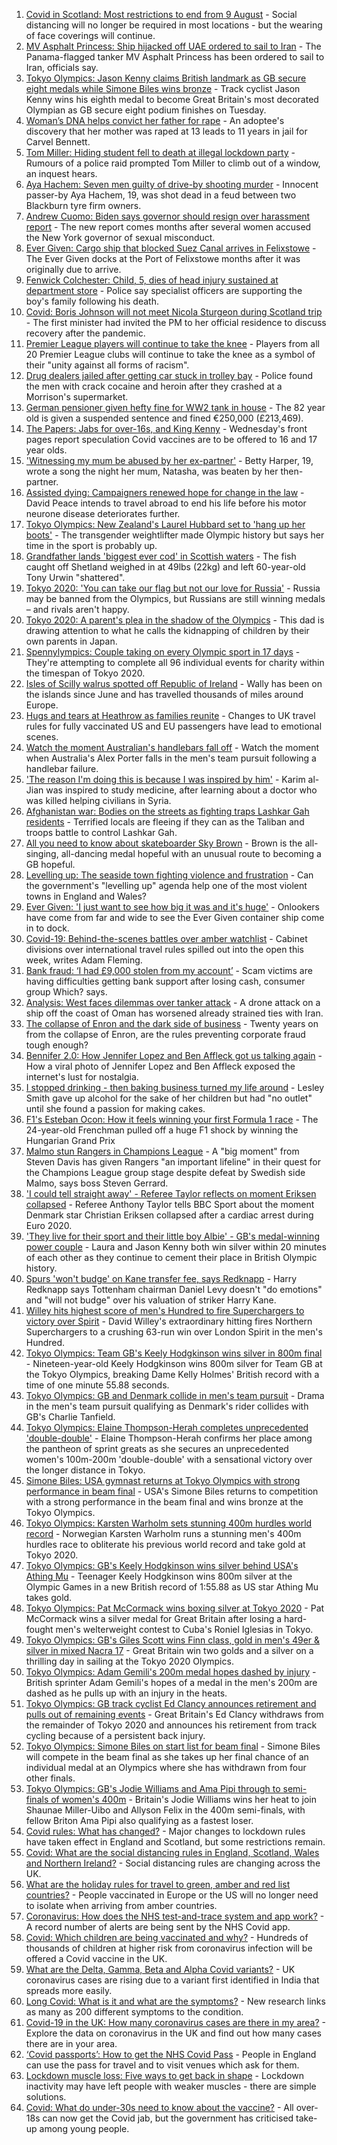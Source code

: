 1. [Covid in Scotland: Most restrictions to end from 9 August](https://www.bbc.co.uk/news/uk-scotland-58057380) - Social distancing will no longer be required in most locations - but the wearing of face coverings will continue.
2. [MV Asphalt Princess: Ship hijacked off UAE ordered to sail to Iran](https://www.bbc.co.uk/news/world-middle-east-58078506) - The Panama-flagged tanker MV Asphalt Princess has been ordered to sail to Iran, officials say.
3. [Tokyo Olympics: Jason Kenny claims British landmark as GB secure eight medals while Simone Biles wins bronze](https://www.bbc.co.uk/sport/olympics/58071743) - Track cyclist Jason Kenny wins his eighth medal to become Great Britain's most decorated Olympian as GB secure eight podium finishes on Tuesday.
4. [Woman’s DNA helps convict her father for rape](https://www.bbc.co.uk/news/uk-58073015) - An adoptee's discovery that her mother was raped at 13 leads to 11 years in jail for Carvel Bennett.
5. [Tom Miller: Hiding student fell to death at illegal lockdown party](https://www.bbc.co.uk/news/uk-england-nottinghamshire-58070838) - Rumours of a police raid prompted Tom Miller to climb out of a window, an inquest hears.
6. [Aya Hachem: Seven men guilty of drive-by shooting murder](https://www.bbc.co.uk/news/uk-england-lancashire-58077841) - Innocent passer-by Aya Hachem, 19, was shot dead in a feud between two Blackburn tyre firm owners.
7. [Andrew Cuomo: Biden says governor should resign over harassment report](https://www.bbc.co.uk/news/world-us-canada-58077255) - The new report comes months after several women accused the New York governor of sexual misconduct.
8. [Ever Given: Cargo ship that blocked Suez Canal arrives in Felixstowe](https://www.bbc.co.uk/news/uk-england-suffolk-58078100) - The Ever Given docks at the Port of Felixstowe months after it was originally due to arrive.
9. [Fenwick Colchester: Child, 5, dies of head injury sustained at department store](https://www.bbc.co.uk/news/uk-england-essex-58080163) - Police say specialist officers are supporting the boy's family following his death.
10. [Covid: Boris Johnson will not meet Nicola Sturgeon during Scotland trip](https://www.bbc.co.uk/news/uk-politics-58079390) - The first minister had invited the PM to her official residence to discuss recovery after the pandemic.
11. [Premier League players will continue to take the knee](https://www.bbc.co.uk/sport/football/58079081) - Players from all 20 Premier League clubs will continue to take the knee as a symbol of their "unity against all forms of racism".
12. [Drug dealers jailed after getting car stuck in trolley bay](https://www.bbc.co.uk/news/uk-england-oxfordshire-58077099) - Police found the men with crack cocaine and heroin after they crashed at a Morrison's supermarket.
13. [German pensioner given hefty fine for WW2 tank in house](https://www.bbc.co.uk/news/world-europe-58077039) - The 82 year old is given a suspended sentence and fined €250,000 (£213,469).
14. [The Papers: Jabs for over-16s, and King Kenny](https://www.bbc.co.uk/news/blogs-the-papers-58081063) - Wednesday's front pages report speculation Covid vaccines are to be offered to 16 and 17 year olds.
15. ['Witnessing my mum be abused by her ex-partner'](https://www.bbc.co.uk/news/uk-58063101) - Betty Harper, 19, wrote a song the night her mum, Natasha, was beaten by her then-partner.
16. [Assisted dying: Campaigners renewed hope for change in the law](https://www.bbc.co.uk/news/uk-england-london-58014609) - David Peace intends to travel abroad to end his life before his motor neurone disease deteriorates further.
17. [Tokyo Olympics: New Zealand's Laurel Hubbard set to 'hang up her boots'](https://www.bbc.co.uk/news/world-58072911) - The transgender weightlifter made Olympic history but says her time in the sport is probably up.
18. [Grandfather lands 'biggest ever cod' in Scottish waters](https://www.bbc.co.uk/news/uk-scotland-north-east-orkney-shetland-58057906) - The fish caught off Shetland weighed in at 49lbs (22kg) and left 60-year-old Tony Urwin "shattered".
19. [Tokyo 2020: 'You can take our flag but not our love for Russia'](https://www.bbc.co.uk/news/world-58063003) - Russia may be banned from the Olympics, but Russians are still winning medals – and rivals aren't happy.
20. [Tokyo 2020: A parent's plea in the shadow of the Olympics](https://www.bbc.co.uk/news/world-asia-58057432) - This dad is drawing attention to what he calls the kidnapping of children by their own parents in Japan.
21. [Spennylympics: Couple taking on every Olympic sport in 17 days](https://www.bbc.co.uk/news/uk-58063298) - They're attempting to complete all 96 individual events for charity within the timespan of Tokyo 2020.
22. [Isles of Scilly walrus spotted off Republic of Ireland](https://www.bbc.co.uk/news/uk-england-cornwall-58065003) - Wally has been on the islands since June and has travelled thousands of miles around Europe.
23. [Hugs and tears at Heathrow as families reunite](https://www.bbc.co.uk/news/uk-58055804) - Changes to UK travel rules for fully vaccinated US and EU passengers have lead to emotional scenes.
24. [Watch the moment Australian's handlebars fall off](https://www.bbc.co.uk/sport/av/olympics/58056707) - Watch the moment when Australia's Alex Porter falls in the men's team pursuit following a handlebar failure.
25. ['The reason I'm doing this is because I was inspired by him'](https://www.bbc.co.uk/news/world-58056949) - Karim al-Jian was inspired to study medicine, after learning about a doctor who was killed helping civilians in Syria.
26. [Afghanistan war: Bodies on the streets as fighting traps Lashkar Gah residents](https://www.bbc.co.uk/news/world-asia-58074525) - Terrified locals are fleeing if they can as the Taliban and troops battle to control Lashkar Gah.
27. [All you need to know about skateboarder Sky Brown](https://www.bbc.co.uk/sport/olympics/57998750) - Brown is the all-singing, all-dancing medal hopeful with an unusual route to becoming a GB hopeful.
28. [Levelling up: The seaside town fighting violence and frustration](https://www.bbc.co.uk/news/uk-58029524) - Can the government's "levelling up" agenda help one of the most violent towns in England and Wales?
29. [Ever Given: 'I just want to see how big it was and it's huge'](https://www.bbc.co.uk/news/uk-england-suffolk-58071519) - Onlookers have come from far and wide to see the Ever Given container ship come in to dock.
30. [Covid-19: Behind-the-scenes battles over amber watchlist](https://www.bbc.co.uk/news/uk-politics-58072985) - Cabinet divisions over international travel rules spilled out into the open this week, writes Adam Fleming.
31. [Bank fraud: ‘I had £9,000 stolen from my account’](https://www.bbc.co.uk/news/business-58061993) - Scam victims are having difficulties getting bank support after losing cash, consumer group Which? says.
32. [Analysis: West faces dilemmas over tanker attack](https://www.bbc.co.uk/news/world-middle-east-58061401) - A drone attack on a ship off the coast of Oman has worsened already strained ties with Iran.
33. [The collapse of Enron and the dark side of business](https://www.bbc.co.uk/news/business-58026162) - Twenty years on from the collapse of Enron, are the rules preventing corporate fraud tough enough?
34. [Bennifer 2.0: How Jennifer Lopez and Ben Affleck got us talking again](https://www.bbc.co.uk/news/entertainment-arts-58030649) - How a viral photo of Jennifer Lopez and Ben Affleck exposed the internet's lust for nostalgia.
35. [I stopped drinking - then baking business turned my life around](https://www.bbc.co.uk/news/uk-scotland-north-east-orkney-shetland-58011992) - Lesley Smith gave up alcohol for the sake of her children but had "no outlet" until she found a passion for making cakes.
36. [F1's Esteban Ocon: How it feels winning your first Formula 1 race](https://www.bbc.co.uk/news/world-us-canada-58061076) - The 24-year-old Frenchman pulled off a huge F1 shock by winning the Hungarian Grand Prix
37. [Malmo stun Rangers in Champions League](https://www.bbc.co.uk/sport/football/58059487) - A "big moment" from Steven Davis has given Rangers "an important lifeline" in their quest for the Champions League group stage despite defeat by Swedish side Malmo, says boss Steven Gerrard.
38. ['I could tell straight away' - Referee Taylor reflects on moment Eriksen collapsed](https://www.bbc.co.uk/sport/football/58076915) - Referee Anthony Taylor tells BBC Sport about the moment Denmark star Christian Eriksen collapsed after a cardiac arrest during Euro 2020.
39. ['They live for their sport and their little boy Albie' - GB's medal-winning power couple](https://www.bbc.co.uk/sport/olympics/58069122) - Laura and Jason Kenny both win silver within 20 minutes of each other as they continue to cement their place in British Olympic history.
40. [Spurs 'won't budge' on Kane transfer fee, says Redknapp](https://www.bbc.co.uk/sport/football/58080793) - Harry Redknapp says Tottenham chairman Daniel Levy doesn't "do emotions" and "will not budge" over his valuation of striker Harry Kane.
41. [Willey hits highest score of men's Hundred to fire Superchargers to victory over Spirit](https://www.bbc.co.uk/sport/cricket/58074723) - David Willey's extraordinary hitting fires Northern Superchargers to a crushing 63-run win over London Spirit in the men's Hundred.
42. [Tokyo Olympics: Team GB's Keely Hodgkinson wins silver in 800m final](https://www.bbc.co.uk/sport/av/olympics/58075703) - Nineteen-year-old Keely Hodgkinson wins 800m silver for Team GB at the Tokyo Olympics, breaking Dame Kelly Holmes' British record with a time of one minute 55.88 seconds.
43. [Tokyo Olympics: GB and Denmark collide in men's team pursuit](https://www.bbc.co.uk/sport/av/olympics/58069532) - Drama in the men's team pursuit qualifying as Denmark's rider collides with GB's Charlie Tanfield.
44. [Tokyo Olympics: Elaine Thompson-Herah completes unprecedented 'double-double'](https://www.bbc.co.uk/sport/olympics/58069612) - Elaine Thompson-Herah confirms her place among the pantheon of sprint greats as she secures an unprecedented women's 100m-200m 'double-double' with a sensational victory over the longer distance in Tokyo.
45. [Simone Biles: USA gymnast returns at Tokyo Olympics with strong performance in beam final](https://www.bbc.co.uk/sport/av/olympics/58070044) - USA's Simone Biles returns to competition with a strong performance in the beam final and wins bronze at the Tokyo Olympics.
46. [Tokyo Olympics: Karsten Warholm sets stunning 400m hurdles world record](https://www.bbc.co.uk/sport/olympics/58067231) - Norwegian Karsten Warholm runs a stunning men's 400m hurdles race to obliterate his previous world record and take gold at Tokyo 2020.
47. [Tokyo Olympics: GB's Keely Hodgkinson wins silver behind USA's Athing Mu](https://www.bbc.co.uk/sport/olympics/58072231) - Teenager Keely Hodgkinson wins 800m silver at the Olympic Games in a new British record of 1:55.88 as US star Athing Mu takes gold.
48. [Tokyo Olympics: Pat McCormack wins boxing silver at Tokyo 2020](https://www.bbc.co.uk/sport/olympics/58066789) - Pat McCormack wins a silver medal for Great Britain after losing a hard-fought men's welterweight contest to Cuba's Roniel Iglesias in Tokyo.
49. [Tokyo Olympics: GB's Giles Scott wins Finn class, gold in men's 49er & silver in mixed Nacra 17](https://www.bbc.co.uk/sport/olympics/58067716) - Great Britain win two golds and a silver on a thrilling day in sailing at the Tokyo 2020 Olympics.
50. [Tokyo Olympics: Adam Gemili's 200m medal hopes dashed by injury](https://www.bbc.co.uk/sport/olympics/58066599) - British sprinter Adam Gemili's hopes of a medal in the men's 200m are dashed as he pulls up with an injury in the heats.
51. [Tokyo Olympics: GB track cyclist Ed Clancy announces retirement and pulls out of remaining events](https://www.bbc.co.uk/sport/olympics/58068196) - Great Britain's Ed Clancy withdraws from the remainder of Tokyo 2020 and announces his retirement from track cycling because of a persistent back injury.
52. [Tokyo Olympics: Simone Biles on start list for beam final](https://www.bbc.co.uk/sport/olympics/58054200) - Simone Biles will compete in the beam final as she takes up her final chance of an individual medal at an Olympics where she has withdrawn from four other finals.
53. [Tokyo Olympics: GB's Jodie Williams and Ama Pipi through to semi-finals of women's 400m](https://www.bbc.co.uk/sport/av/olympics/58065714) - Britain's Jodie Williams wins her heat to join Shaunae Miller-Uibo and Allyson Felix in the 400m semi-finals, with fellow Briton Ama Pipi also qualifying as a fastest loser.
54. [Covid rules: What has changed?](https://www.bbc.co.uk/news/explainers-52530518) - Major changes to lockdown rules have taken effect in England and Scotland, but some restrictions remain.
55. [Covid: What are the social distancing rules in England, Scotland, Wales and Northern Ireland?](https://www.bbc.co.uk/news/uk-51506729) - Social distancing rules are changing across the UK.
56. [What are the holiday rules for travel to green, amber and red list countries?](https://www.bbc.co.uk/news/explainers-52544307) - People vaccinated in Europe or the US will no longer need to isolate when arriving from amber countries.
57. [Coronavirus: How does the NHS test-and-trace system and app work?](https://www.bbc.co.uk/news/explainers-52442754) - A record number of alerts are being sent by the NHS Covid app.
58. [Covid: Which children are being vaccinated and why?](https://www.bbc.co.uk/news/health-57888429) - Hundreds of thousands of children at higher risk from coronavirus infection will be offered a Covid vaccine in the UK.
59. [What are the Delta, Gamma, Beta and Alpha Covid variants?](https://www.bbc.co.uk/news/health-55659820) - UK coronavirus cases are rising due to a variant first identified in India that spreads more easily.
60. [Long Covid: What is it and what are the symptoms?](https://www.bbc.co.uk/news/health-57833394) - New research links as many as 200 different symptoms to the condition.
61. [Covid-19 in the UK: How many coronavirus cases are there in my area?](https://www.bbc.co.uk/news/uk-51768274) - Explore the data on coronavirus in the UK and find out how many cases there are in your area.
62. [‘Covid passports’: How to get the NHS Covid Pass](https://www.bbc.co.uk/news/explainers-55718553) - People in England can use the pass for travel and to visit venues which ask for them.
63. [Lockdown muscle loss: Five ways to get back in shape](https://www.bbc.co.uk/news/uk-56887390) - Lockdown inactivity may have left people with weaker muscles - there are simple solutions.
64. [Covid: What do under-30s need to know about the vaccine?](https://www.bbc.co.uk/news/health-57273875) - All over-18s can now get the Covid jab, but the government has criticised take-up among young people.
